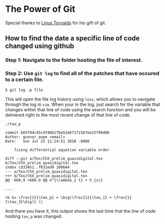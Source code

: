
# The Power of Git
Special thanks to [Linus Torvalds](https://github.com/torvalds) for his gift of git.
## How to find the date a specific line of code changed using github


### Step 1: Navigate to the folder hosting the file of interest.
### Step 2: Use `git log` to find all of the patches that have occured to a certain file.

    $ git log -p file

This will open the file log history using `less`, which allows you to navigate through the log in `vim`. When your in the log, just search for the variable that changes within that line of code using the search function and you will be delivered right to the most recent change of that line of code.

    :/tau_p

    commit b03f04c45c47d661fba52e671721b7ee22f90d06
    Author: gunnar pope <email>
    Date:   Sun Jul 22 11:24:51 2018 -0400

        fixing differential equation variable order

    diff --git a/Tex/ChX_prelim_quasidigital.tex b/Tex/ChX_prelim_quasidigital.tex
    index cd33451..f631ed9 100644
    --- a/Tex/ChX_prelim_quasidigital.tex
    +++ b/Tex/ChX_prelim_quasidigital.tex
    @@ -660,9 +660,9 @@ e^{\lambda_2 t} + V_{cc}

    ....

    +b &= \frac{1}{\tau_p} = \big(\frac{1}{\tau_1} + \frac{1}{\tau_3}\big)} \\

And there you have it, this output shows the last time that the line of code holding `tau_p` was changed.
